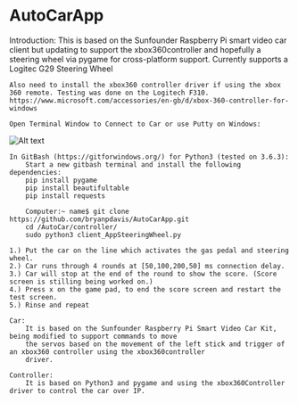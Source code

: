 # AutoCarApp
Introduction:
    This is based on the Sunfounder Raspberry Pi smart video car client but updating to support the xbox360controller and hopefully a steering wheel via pygame for cross-platform support. Currently supports a Logitec G29 Steering Wheel

    Also need to install the xbox360 controller driver if using the xbox 360 remote. Testing was done on the Logitech F310.
    https://www.microsoft.com/accessories/en-gb/d/xbox-360-controller-for-windows

    Open Terminal Window to Connect to Car or use Putty on Windows:

![Alt text](http://iptvwams-cdn.att.net/AutoCarApp/CarInstall.jpg?raw=true "Title")

    In GitBash (https://gitforwindows.org/) for Python3 (tested on 3.6.3):
        Start a new gitbash terminal and install the following dependencies:
        pip install pygame
        pip install beautifultable
        pip install requests

        Computer:~ name$ git clone https://github.com/bryanpdavis/AutoCarApp.git
        cd /AutoCar/controller/
        sudo python3 client_AppSteeringWheel.py
    
    1.) Put the car on the line which activates the gas pedal and steering wheel. 
    2.) Car runs through 4 rounds at [50,100,200,50] ms connection delay.
    3.) Car will stop at the end of the round to show the score. (Score screen is stilling being worked on.)
    4.) Press x on the game pad, to end the score screen and restart the test screen.
    5.) Rinse and repeat

    Car:
        It is based on the Sunfounder Raspberry Pi Smart Video Car Kit, being modified to support commands to move
        the servos based on the movement of the left stick and trigger of an xbox360 controller using the xbox360controller
        driver.

    Controller:
        It is based on Python3 and pygame and using the xbox360Controller driver to control the car over IP.
